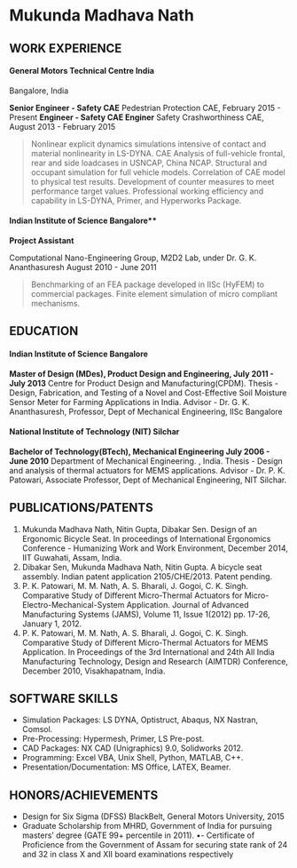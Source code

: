 # Mukunda Madhava Nath

## WORK EXPERIENCE
#### General Motors Technical Centre India
Bangalore, India

**Senior Engineer - Safety CAE**
Pedestrian Protection CAE,  February 2015 - Present
**Engineer - Safety CAE Enginer**
Safety Crashworthiness CAE, August 2013 - February 2015

> Nonlinear explicit dynamics simulations intensive of contact and material nonlinearity in LS-DYNA.
> CAE Analysis of full-vehicle frontal, rear and side loadcases in USNCAP, China NCAP.
> Structural and occupant simulation for full vehicle models.
> Correlation of CAE model to physical test results.
> Development of counter measures to meet performance target values.
> Professional working efficiency and capability in LS-DYNA, Primer, and Hyperworks Package.

#### Indian Institute of Science Bangalore**
**Project Assistant**

Computational Nano-Engineering Group, M2D2 Lab, under Dr. G. K. Ananthasuresh August 2010 - June 2011
> Benchmarking of an FEA package developed in IISc (HyFEM) to commercial packages.
> Finite element simulation of micro compliant mechanisms.

## EDUCATION
#### Indian Institute of Science Bangalore
**Master of Design (MDes), Product Design and Engineering, July 2011 - July 2013**
Centre for Product Design and Manufacturing(CPDM). 
Thesis - Design, Fabrication, and Testing of a Novel and Cost-Effective Soil Moisture Sensor Meter for Farming
Applications in India.
Advisor - Dr. G. K. Ananthasuresh, Professor, Dept of Mechanical Engineering, IISc Bangalore

#### National Institute of Technology (NIT) Silchar
**Bachelor of Technology(BTech), Mechanical Engineering July 2006 - June 2010**
Department of Mechanical Engineering. , India.
Thesis - Design and analysis of thermal actuators for MEMS applications.
Advisor - Dr. P. K. Patowari, Associate Professor, Dept of Mechanical Engineering, NIT Silchar.

## PUBLICATIONS/PATENTS
1. Mukunda Madhava Nath, Nitin Gupta, Dibakar Sen. Design of an Ergonomic Bicycle Seat. In proceedings of International Ergonomics Conference - Humanizing Work and Work Environment, December 2014, IIT Guwahati, Assam, India.
2. Dibakar Sen, Mukunda Madhava Nath, Nitin Gupta. A bicycle seat assembly. Indian patent application 2105/CHE/2013. Patent pending.
3. P. K. Patowari, M. M. Nath, A. S. Bharali, J. Gogoi, C. K. Singh. Comparative Study of Different Micro-Thermal Actuators for Micro-Electro-Mechanical-System Application. Journal of Advanced Manufacturing Systems (JAMS), Volume 11, Issue 1(2012) pp. 17-26, January 1, 2012.
4. P. K. Patowari, M. M. Nath, A. S. Bharali, J. Gogoi, C. K. Singh. Comparative Study of Different Micro-Thermal Actuators for MEMS Application. In Proceedings of the 3rd International and 24th All India Manufacturing Technology, Design and Research (AIMTDR) Conference, December 2010, Visakhapatnam, India.

## SOFTWARE SKILLS
- Simulation Packages: LS DYNA, Optistruct, Abaqus, NX Nastran, Comsol.
- Pre-Processing: Hypermesh, Primer, LS Pre-post.
- CAD Packages: NX CAD (Unigraphics) 9.0, Solidworks 2012.
- Programming: Excel VBA, Unix Shell, Python, MATLAB, C++.
- Presentation/Documentation: MS Office, LATEX, Beamer.

## HONORS/ACHIEVEMENTS
- Design for Six Sigma (DFSS) BlackBelt, General Motors University, 2015
- Graduate Scholarship from MHRD, Government of India for pursuing masters’ degree (GATE 99+ percentile
in 2011).
•- Certificate of Proficience from the Government of Assam for securing state rank of 24 and 32 in class X
and XII board examinations respectively
